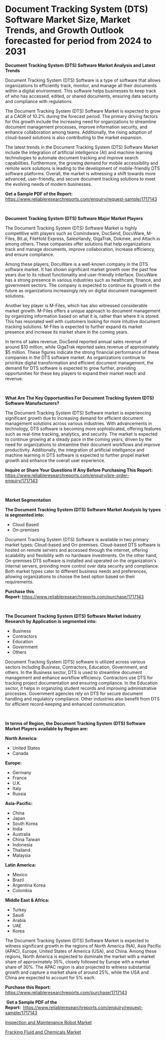 <p><h1>Document Tracking System (DTS) Software Market Size, Market Trends, and Growth Outlook forecasted for period from 2024 to 2031</h1></p><p><strong>Document Tracking System (DTS) Software Market Analysis and Latest Trends</strong></p>
<p><p>Document Tracking System (DTS) Software is a type of software that allows organizations to efficiently track, monitor, and manage all their documents within a digital environment. This software helps businesses to keep track of who has accessed, edited, or shared documents, ensuring data security and compliance with regulations.</p><p>The Document Tracking System (DTS) Software Market is expected to grow at a CAGR of 10.2% during the forecast period. The primary driving factors for this growth include the increasing need for organizations to streamline document management processes, improve information security, and enhance collaboration among teams. Additionally, the rising adoption of cloud-based solutions is also contributing to the market expansion.</p><p>The latest trends in the Document Tracking System (DTS) Software Market include the integration of artificial intelligence (AI) and machine learning technologies to automate document tracking and improve search capabilities. Furthermore, the growing demand for mobile accessibility and remote work solutions is leading to the development of mobile-friendly DTS software platforms. Overall, the market is witnessing a shift towards more advanced, user-friendly, and secure document tracking solutions to meet the evolving needs of modern businesses.</p></p>
<p><strong>Get a Sample PDF of the Report:&nbsp;</strong> <a href="https://www.reliableresearchreports.com/enquiry/request-sample/1717143">https://www.reliableresearchreports.com/enquiry/request-sample/1717143</a></p>
<p>&nbsp;</p>
<p><strong>Document Tracking System (DTS) Software Major Market Players</strong></p>
<p><p>The Document Tracking System (DTS) Software Market is highly competitive with players such as Comindware, DocSend, DocuWare, M-Files, Bit.ai, FileHold Express, SalesHandy, GigaTrak, Dokmee, and Attach.io among others. These companies offer solutions that help organizations track and manage documents, improve collaboration, increase efficiency, and ensure compliance.</p><p>Among these players, DocuWare is a well-known company in the DTS software market. It has shown significant market growth over the past few years due to its robust functionality and user-friendly interface. DocuWare has a strong presence in various industries such as healthcare, finance, and government sectors. The company is expected to continue its growth in the future as organizations increasingly rely on digital document management solutions.</p><p>Another key player is M-Files, which has also witnessed considerable market growth. M-Files offers a unique approach to document management by organizing information based on what it is, rather than where it is stored. This has resonated well with customers looking for more intuitive document tracking solutions. M-Files is expected to further expand its market presence and increase its market share in the coming years.</p><p>In terms of sales revenue, DocSend reported annual sales revenue of around $10 million, while GigaTrak reported sales revenue of approximately $5 million. These figures indicate the strong financial performance of these companies in the DTS software market. As organizations continue to prioritize digital transformation and efficient document management, the demand for DTS software is expected to grow further, providing opportunities for these key players to expand their market reach and revenue.</p></p>
<p>&nbsp;</p>
<p><strong>What Are The Key Opportunities For Document Tracking System (DTS) Software Manufacturers?</strong></p>
<p><p>The Document Tracking System (DTS) Software market is experiencing significant growth due to increasing demand for efficient document management solutions across various industries. With advancements in technology, DTS software is becoming more sophisticated, offering features such as real-time tracking, analytics, and security. The market is expected to continue growing at a steady pace in the coming years, driven by the need for organizations to streamline their document workflows and improve productivity. Additionally, the integration of artificial intelligence and machine learning in DTS software is expected to further propel market growth and enhance the overall user experience.</p></p>
<p><strong>Inquire or Share Your Questions If Any Before Purchasing This Report:</strong> <a href="https://www.reliableresearchreports.com/enquiry/pre-order-enquiry/1717143">https://www.reliableresearchreports.com/enquiry/pre-order-enquiry/1717143</a></p>
<p>&nbsp;</p>
<p><strong>Market Segmentation</strong></p>
<p><strong>The Document Tracking System (DTS) Software Market Analysis by types is segmented into:</strong></p>
<p><ul><li>Cloud Based</li><li>On-premises</li></ul></p>
<p><p>Document Tracking System (DTS) Software is available in two primary market types: Cloud-based and On-premises. Cloud-based DTS software is hosted on remote servers and accessed through the internet, offering scalability and flexibility with no hardware investments. On the other hand, On-premises DTS software is installed and operated on the organization's internal servers, providing more control over data security and compliance. Both market types cater to different business needs and preferences, allowing organizations to choose the best option based on their requirements.</p></p>
<p><strong>Purchase this Report:&nbsp;</strong><a href="https://www.reliableresearchreports.com/purchase/1717143">https://www.reliableresearchreports.com/purchase/1717143</a></p>
<p>&nbsp;</p>
<p><strong>The Document Tracking System (DTS) Software Market Industry Research by Application is segmented into:</strong></p>
<p><ul><li>Business</li><li>Contractors</li><li>Education</li><li>Government</li><li>Others</li></ul></p>
<p><p>Document Tracking System (DTS) software is utilized across various sectors including Business, Contractors, Education, Government, and others. In the Business sector, DTS is used to streamline document management and enhance workflow efficiency. Contractors use DTS for tracking project documentation and ensuring compliance. In the Education sector, it helps in organizing student records and improving administrative processes. Government agencies rely on DTS for secure document handling and regulatory compliance. Other industries also benefit from DTS for efficient record-keeping and enhanced communication.</p></p>
<p>&nbsp;</p>
<p><strong>In terms of Region, the Document Tracking System (DTS) Software Market Players available by Region are:</strong></p>
<p>
    <p> <strong> North America: </strong>
        <ul>
            <li>United States</li>
            <li>Canada</li>
        </ul>
        </p> 
    <p> <strong> Europe: </strong>
        <ul>
            <li>Germany</li>
            <li>France</li>
            <li>U.K.</li>
            <li>Italy</li>
            <li>Russia</li>
        </ul>
        </p> 
    <p> <strong> Asia-Pacific: </strong>
        <ul>
            <li>China</li>
            <li>Japan</li>
            <li>South Korea</li>
            <li>India</li>
            <li>Australia</li>
            <li>China Taiwan</li>
            <li>Indonesia</li>
            <li>Thailand</li>
            <li>Malaysia</li>
        </ul>
        </p> 
    <p> <strong> Latin America: </strong>
        <ul>
            <li>Mexico</li>
            <li>Brazil</li>
            <li>Argentina Korea</li>
            <li>Colombia</li>
        </ul>
        </p> 
    <p> <strong> Middle East & Africa: </strong>
        <ul>
            <li>Turkey</li>
            <li>Saudi</li>
            <li>Arabia</li>
            <li>UAE</li>
            <li>Korea</li>
        </ul>
    </p>
    </p>
<p><p>The Document Tracking System (DTS) Software Market is expected to witness significant growth in the regions of North America (NA), Asia Pacific (APAC), Europe, United States of America (USA), and China. Among these regions, North America is expected to dominate the market with a market share of approximately 35%, closely followed by Europe with a market share of 30%. The APAC region is also projected to witness substantial growth and capture a market share of around 25%, while the USA and China are expected to account for 5% each.</p></p>
<p><strong>Purchase this Report: </strong><a href="https://www.reliableresearchreports.com/purchase/1717143">https://www.reliableresearchreports.com/purchase/1717143</a></p>
<p>&nbsp;<strong>Get a Sample PDF of the Report:&nbsp;&nbsp;</strong><a href="https://www.reliableresearchreports.com/enquiry/request-sample/1717143">https://www.reliableresearchreports.com/enquiry/request-sample/1717143</a></p>
<p><strong></strong></p>
<p><p><a href="https://github.com/PeterParrish5/Market-Research-Report-List-3/blob/main/inspection-and-maintenance-robot-market.md">Inspection and Maintenance Robot Market</a></p><p><a href="https://github.com/Whitneyboyettebo9kiw7yr13/Market-Research-Report-List-1/blob/main/fracking-fluid-and-chemicals-market.md">Fracking Fluid and Chemicals Market</a></p></p>